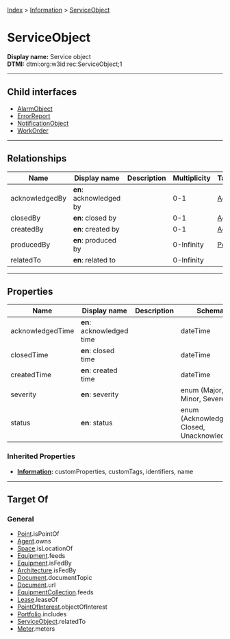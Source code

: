 [Index](../../index.md) > [Information](../Information.md) > [ServiceObject](#)
# ServiceObject

**Display name:** Service object<br />
**DTMI:** dtmi:org:w3id:rec:ServiceObject;1

---

## Child interfaces
* [AlarmObject](AlarmObject.md)
* [ErrorReport](ErrorReport.md)
* [NotificationObject](NotificationObject.md)
* [WorkOrder](WorkOrder.md)

---

## Relationships

|Name|Display name|Description|Multiplicity|Target|Properties|Writable|
|-|-|-|-|-|-|-|
|acknowledgedBy|**en**: acknowledged by||0-1|[Agent](../../Agent/Agent.md)||True|
|closedBy|**en**: closed by||0-1|[Agent](../../Agent/Agent.md)||True|
|createdBy|**en**: created by||0-1|[Agent](../../Agent/Agent.md)||True|
|producedBy|**en**: produced by||0-Infinity|[Point](../../Point/Point.md)||True|
|relatedTo|**en**: related to||0-Infinity|||True|

---

## Properties

|Name|Display name|Description|Schema|Writable|
|-|-|-|-|-|
|acknowledgedTime|**en**: acknowledged time||dateTime|True|
|closedTime|**en**: closed time||dateTime|True|
|createdTime|**en**: created time||dateTime|True|
|severity|**en**: severity||enum (Major, Minor, Severe)|True|
|status|**en**: status||enum (Acknowledged, Closed, Unacknowledged)|True|
### Inherited Properties
* **[Information](../Information.md):** customProperties, customTags, identifiers, name

---

## Target Of
### General
* [Point](../../Point/Point.md).isPointOf
* [Agent](../../Agent/Agent.md).owns
* [Space](../../Space/Space.md).isLocationOf
* [Equipment](../../Asset/Equipment/Equipment.md).feeds
* [Equipment](../../Asset/Equipment/Equipment.md).isFedBy
* [Architecture](../../Space/Architecture/Architecture.md).isFedBy
* [Document](../Document/Document.md).documentTopic
* [Document](../Document/Document.md).url
* [EquipmentCollection](../../Collection/Equipment-.md).feeds
* [Lease](../../Event/Lease.md).leaseOf
* [PointOfInterest](../PointOfInterest.md).objectOfInterest
* [Portfolio](../../Collection/Portfolio.md).includes
* [ServiceObject](#).relatedTo
* [Meter](../../Asset/Equipment/Meter/Meter.md).meters

